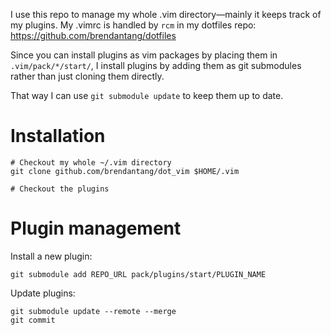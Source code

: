 I use this repo to manage my whole .vim directory—mainly it keeps track of my plugins.
My .vimrc is handled by `rcm` in my dotfiles repo: https://github.com/brendantang/dotfiles

Since you can install plugins as vim packages by placing them in `.vim/pack/*/start/`,
I install plugins by adding them as git submodules rather than just cloning them
directly.

That way I can use `git submodule update` to keep them up to date.

# Installation

```
# Checkout my whole ~/.vim directory
git clone github.com/brendantang/dot_vim $HOME/.vim

# Checkout the plugins

```

# Plugin management

Install a new plugin:

```
git submodule add REPO_URL pack/plugins/start/PLUGIN_NAME
```

Update plugins:

```
git submodule update --remote --merge
git commit
```
